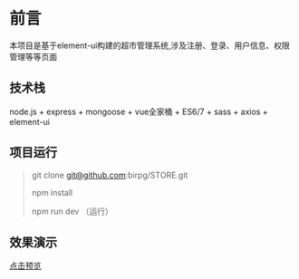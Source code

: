 # 前言

本项目是基于element-ui构建的超市管理系统,涉及注册、登录、用户信息、权限管理等等页面

## 技术栈

node.js + express  + mongoose + vue全家桶 + ES6/7 + sass + axios + element-ui

## 项目运行

> git clone git@github.com:birpg/STORE.git
>
> npm install
>
> npm run dev （运行）

## 效果演示

[点击预览](https://store-vue.herokuapp.com/login)
